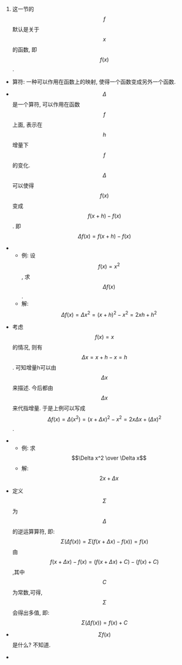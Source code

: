 1. 这一节的 $$f$$ 默认是关于 $$x$$ 的函数, 即 $$f(x)$$.
*  算符: 一种可以作用在函数上的映射, 使得一个函数变成另外一个函数.
*  $$\Delta$$ 是一个算符, 可以作用在函数 $$f$$ 上面, 表示在$$h$$ 增量下 $$f$$ 的变化. $$\Delta$$可以使得$$f(x)$$变成$$f(x+h)-f(x)$$. 即
$$
\Delta f(x)=f(x+h)-f(x)
$$

* - 例: 设$$f(x)=x^2$$, 求$$\Delta f(x)$$.
  - 解: $$\Delta f(x)=\Delta x^2 = (x+h)^2-x^2=2x h+h^2$$
  
* 考虑$$f(x)=x$$的情况, 则有$$\Delta x = x+h-x=h$$. 可知增量h可以由$$\Delta x$$来描述. 今后都由$$\Delta x$$来代指增量. 于是上例可以写成$$\Delta f(x)=\Delta (x^2) = (x+\Delta x)^2-x^2=2x\Delta x+(\Delta x)^2$$.

* - 例: 求$$\Delta x^2 \over \Delta x$$
  - 解: $$2x+\Delta x $$
* 定义$$\Sigma$$为$$\Delta$$的逆运算算符, 即:
$$
\Sigma (\Delta f(x))=\Sigma (f(x+\Delta x)-f(x))=f(x)
$$
由$$f(x+\Delta x)-f(x)=(f(x+\Delta x)+C)-(f(x)+C)$$,其中$$C$$为常数,可得, $$\Sigma$$会得出多值, 即:
$$
\Sigma (\Delta f(x))=f(x)+C
$$

* $$\Sigma f(x)$$是什么? 不知道.
* 

